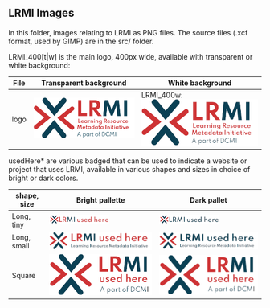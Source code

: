 ## LRMI Images

In this folder, images relating to LRMI as PNG files. The source files (.xcf format, used by GIMP) are in the src/ folder.

LRMI_400[t|w] is the main logo, 400px wide, available with transparent or white background:

| File | Transparent background | White background |
|------|------------------------|------------------|
| logo | ![LRMI logo with transparent background](LRMI_400t.png) | LRMI_400w: ![LRMI logo with white background](LRMI_400w.png) |

usedHere* are various badged that can be used to indicate a website or project that uses LRMI, available in various shapes and sizes in choice of bright or dark colors.

| shape, size | Bright pallette | Dark pallet |
|-------------|-----------------|-------------|
| Long, tiny  | ![Tiny, bright version of LRMI used here badge](usedHereLong_tiny+bright.png) | ![Tiny, dark version of LRMI used here badge](usedHereLong_tiny+dark.png) |
| Long, small | ![Small, bright version of LRMI used here badge](usedHereLong_small+bright.png) | ![Small, dark version of LRMI used here badge](usedHereLong_small+dark.png) |
| Square      | ![Square, bright version of LRMI Used here badge](usedHereSquare_bright.png) | ![Square, bright version of LRMI Used here badge](usedHereSquare_bright.png) |



